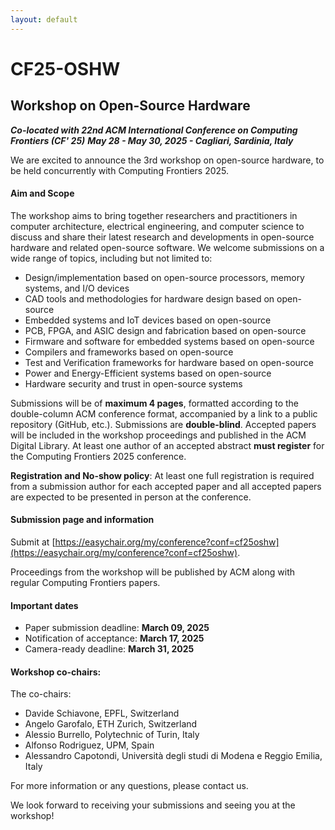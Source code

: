 ```yaml
---
layout: default
---
```


# CF25-OSHW
## Workshop on Open-Source Hardware 

***Co-located with 22nd ACM International Conference on Computing Frontiers (CF' 25)***
***May 28 - May 30, 2025 - Cagliari, Sardinia, Italy***

We are excited to announce the 3rd workshop on open-source hardware, to be held concurrently with Computing Frontiers 2025.

#### Aim and Scope

The workshop aims to bring together researchers and practitioners in computer architecture, electrical engineering, and computer science to discuss and share their latest research and developments in open-source hardware and related open-source software. We welcome submissions on a wide range of topics, including but not limited to:

- Design/implementation based on open-source processors, memory systems, and I/O devices
- CAD tools and methodologies for hardware design based on open-source
- Embedded systems and IoT devices based on open-source
- PCB, FPGA, and ASIC design and fabrication based on open-source
- Firmware and software for embedded systems based on open-source
- Compilers and frameworks based on open-source
- Test and Verification frameworks for hardware based on open-source
- Power and Energy-Efficient systems based on open-source
- Hardware security and trust in open-source systems

Submissions will be of **maximum 4 pages**, formatted according to the double-column ACM conference format, accompanied by a link to a public repository (GitHub, etc.). Submissions are **double-blind**. Accepted papers will be included in the workshop proceedings and published in the ACM Digital Library. At least one author of an accepted abstract **must register** for the Computing Frontiers 2025 conference.

**Registration and No-show policy**: At least one full registration is required from a submission author for each accepted paper and all accepted papers are expected to be presented in person at the conference.

#### Submission page and information
Submit at [https://easychair.org/my/conference?conf=cf25oshw](https://easychair.org/my/conference?conf=cf25oshw).

Proceedings from the workshop will be published by ACM along with regular Computing Frontiers papers.

#### Important dates
 - Paper submission deadline: **March 09, 2025**
 - Notification of acceptance: **March 17, 2025**
 - Camera-ready deadline: **March 31, 2025**

#### Workshop co-chairs:
The co-chairs:
 - Davide Schiavone, EPFL, Switzerland 
 - Angelo Garofalo, ETH Zurich, Switzerland
 - Alessio Burrello, Polytechnic of Turin, Italy
 - Alfonso Rodriguez, UPM, Spain
 - Alessandro Capotondi, Università degli studi di Modena e Reggio Emilia, Italy

For more information or any questions, please contact us.

We look forward to receiving your submissions and seeing you at the workshop!
